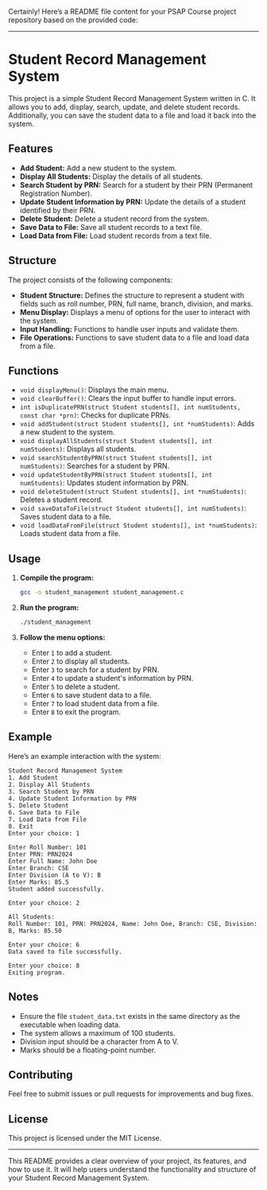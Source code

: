 Certainly! Here’s a README file content for your PSAP Course project repository based on the provided code:

---

# Student Record Management System

This project is a simple Student Record Management System written in C. It allows you to add, display, search, update, and delete student records. Additionally, you can save the student data to a file and load it back into the system.

## Features

- **Add Student:** Add a new student to the system.
- **Display All Students:** Display the details of all students.
- **Search Student by PRN:** Search for a student by their PRN (Permanent Registration Number).
- **Update Student Information by PRN:** Update the details of a student identified by their PRN.
- **Delete Student:** Delete a student record from the system.
- **Save Data to File:** Save all student records to a text file.
- **Load Data from File:** Load student records from a text file.

## Structure

The project consists of the following components:

- **Student Structure:** Defines the structure to represent a student with fields such as roll number, PRN, full name, branch, division, and marks.
- **Menu Display:** Displays a menu of options for the user to interact with the system.
- **Input Handling:** Functions to handle user inputs and validate them.
- **File Operations:** Functions to save student data to a file and load data from a file.

## Functions

- `void displayMenu()`: Displays the main menu.
- `void clearBuffer()`: Clears the input buffer to handle input errors.
- `int isDuplicatePRN(struct Student students[], int numStudents, const char *prn)`: Checks for duplicate PRNs.
- `void addStudent(struct Student students[], int *numStudents)`: Adds a new student to the system.
- `void displayAllStudents(struct Student students[], int numStudents)`: Displays all students.
- `void searchStudentByPRN(struct Student students[], int numStudents)`: Searches for a student by PRN.
- `void updateStudentByPRN(struct Student students[], int numStudents)`: Updates student information by PRN.
- `void deleteStudent(struct Student students[], int *numStudents)`: Deletes a student record.
- `void saveDataToFile(struct Student students[], int numStudents)`: Saves student data to a file.
- `void loadDataFromFile(struct Student students[], int *numStudents)`: Loads student data from a file.

## Usage

1. **Compile the program:**
   ```sh
   gcc -o student_management student_management.c
   ```

2. **Run the program:**
   ```sh
   ./student_management
   ```

3. **Follow the menu options:**
   - Enter `1` to add a student.
   - Enter `2` to display all students.
   - Enter `3` to search for a student by PRN.
   - Enter `4` to update a student's information by PRN.
   - Enter `5` to delete a student.
   - Enter `6` to save student data to a file.
   - Enter `7` to load student data from a file.
   - Enter `8` to exit the program.

## Example

Here’s an example interaction with the system:

```
Student Record Management System
1. Add Student
2. Display All Students
3. Search Student by PRN
4. Update Student Information by PRN
5. Delete Student
6. Save Data to File
7. Load Data from File
8. Exit
Enter your choice: 1

Enter Roll Number: 101
Enter PRN: PRN2024
Enter Full Name: John Doe
Enter Branch: CSE
Enter Division (A to V): B
Enter Marks: 85.5
Student added successfully.

Enter your choice: 2

All Students:
Roll Number: 101, PRN: PRN2024, Name: John Doe, Branch: CSE, Division: B, Marks: 85.50

Enter your choice: 6
Data saved to file successfully.

Enter your choice: 8
Exiting program.
```

## Notes

- Ensure the file `student_data.txt` exists in the same directory as the executable when loading data.
- The system allows a maximum of 100 students.
- Division input should be a character from A to V.
- Marks should be a floating-point number.

## Contributing

Feel free to submit issues or pull requests for improvements and bug fixes.

## License

This project is licensed under the MIT License.

---

This README provides a clear overview of your project, its features, and how to use it. It will help users understand the functionality and structure of your Student Record Management System.